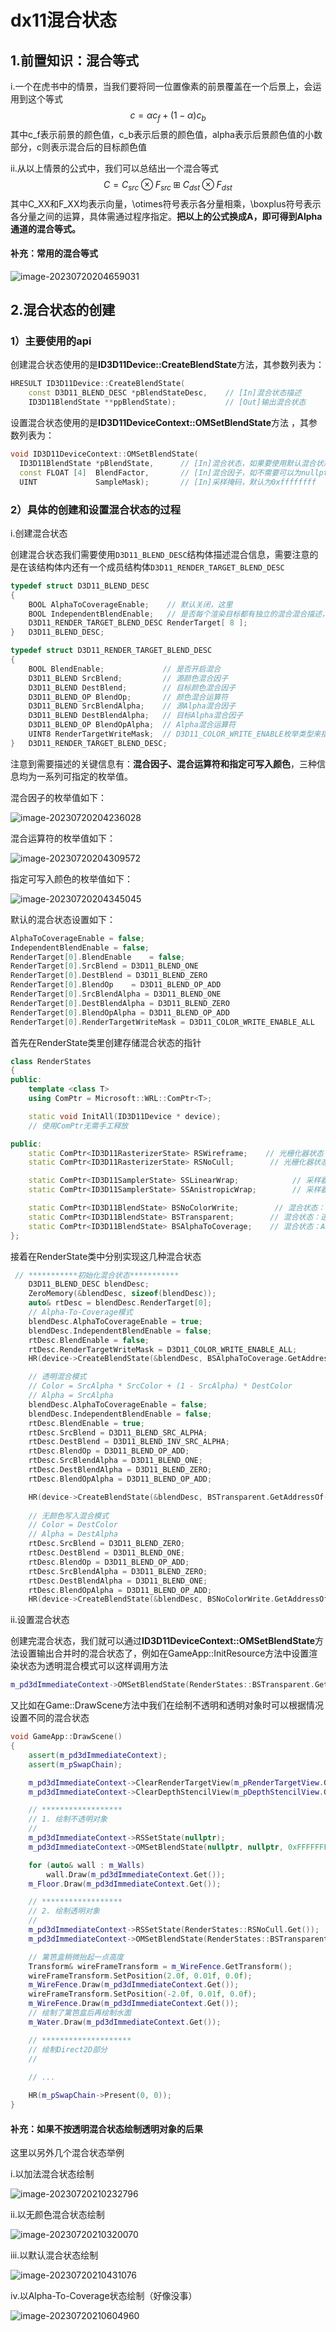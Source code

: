 # dx11混合状态

## 1.前置知识：混合等式

i.一个在虎书中的情景，当我们要将同一位置像素的前景覆盖在一个后景上，会运用到这个等式
$$
c=\alpha c_f+(1-\alpha)c_b
$$
其中c_f表示前景的颜色值，c_b表示后景的颜色值，alpha表示后景颜色值的小数部分，c则表示混合后的目标颜色值

ii.从以上情景的公式中，我们可以总结出一个混合等式
$$
C=C_{src} \otimes F_{src} \boxplus C_{dst} \otimes F_{dst}
$$
其中C_XX和F_XX均表示向量，\otimes符号表示各分量相乘，\boxplus符号表示各分量之间的运算，具体需通过程序指定。**把以上的公式换成A，即可得到Alpha通道的混合等式。**

#### 补充：常用的混合等式

![image-20230720204659031](C:\Users\25768\AppData\Roaming\Typora\typora-user-images\image-20230720204659031.png)

## 2.混合状态的创建

### 1）主要使用的api

创建混合状态使用的是**ID3D11Device::CreateBlendState**方法，其参数列表为：

```cpp
HRESULT ID3D11Device::CreateBlendState( 
    const D3D11_BLEND_DESC *pBlendStateDesc,    // [In]混合状态描述
    ID3D11BlendState **ppBlendState);           // [Out]输出混合状态

```

设置混合状态使用的是**ID3D11DeviceContext::OMSetBlendState**方法 ，其参数列表为：

```cpp
void ID3D11DeviceContext::OMSetBlendState(
  ID3D11BlendState *pBlendState,      // [In]混合状态，如果要使用默认混合状态则提供nullptr
  const FLOAT [4]  BlendFactor,       // [In]混合因子，如不需要可以为nullptr
  UINT             SampleMask);       // [In]采样掩码，默认为0xffffffff

```

### 2）具体的创建和设置混合状态的过程

i.创建混合状态

创建混合状态我们需要使用`D3D11_BLEND_DESC`结构体描述混合信息，需要注意的是在该结构体内还有一个成员结构体`D3D11_RENDER_TARGET_BLEND_DESC`

```cpp
typedef struct D3D11_BLEND_DESC
{
    BOOL AlphaToCoverageEnable;    // 默认关闭，这里
    BOOL IndependentBlendEnable;   // 是否每个渲染目标都有独立的混合混合描述，关闭的话都使用索引为0的描述信息
    D3D11_RENDER_TARGET_BLEND_DESC RenderTarget[ 8 ];
}   D3D11_BLEND_DESC;

typedef struct D3D11_RENDER_TARGET_BLEND_DESC
{
    BOOL BlendEnable;             // 是否开启混合
    D3D11_BLEND SrcBlend;         // 源颜色混合因子
    D3D11_BLEND DestBlend;        // 目标颜色混合因子
    D3D11_BLEND_OP BlendOp;       // 颜色混合运算符
    D3D11_BLEND SrcBlendAlpha;    // 源Alpha混合因子
    D3D11_BLEND DestBlendAlpha;   // 目标Alpha混合因子
    D3D11_BLEND_OP BlendOpAlpha;  // Alpha混合运算符
    UINT8 RenderTargetWriteMask;  // D3D11_COLOR_WRITE_ENABLE枚举类型来指定可以写入的颜色
}   D3D11_RENDER_TARGET_BLEND_DESC;

```

注意到需要描述的关键信息有：**混合因子、混合运算符和指定可写入颜色**，三种信息均为一系列可指定的枚举值。

混合因子的枚举值如下：

![image-20230720204236028](C:\Users\25768\AppData\Roaming\Typora\typora-user-images\image-20230720204236028.png)

混合运算符的枚举值如下：

![image-20230720204309572](C:\Users\25768\AppData\Roaming\Typora\typora-user-images\image-20230720204309572.png)

指定可写入颜色的枚举值如下：

![image-20230720204345045](C:\Users\25768\AppData\Roaming\Typora\typora-user-images\image-20230720204345045.png)

默认的混合状态设置如下：

```cpp
AlphaToCoverageEnable = false;
IndependentBlendEnable = false;
RenderTarget[0].BlendEnable    = false;
RenderTarget[0].SrcBlend = D3D11_BLEND_ONE
RenderTarget[0].DestBlend = D3D11_BLEND_ZERO
RenderTarget[0].BlendOp    = D3D11_BLEND_OP_ADD
RenderTarget[0].SrcBlendAlpha = D3D11_BLEND_ONE
RenderTarget[0].DestBlendAlpha = D3D11_BLEND_ZERO
RenderTarget[0].BlendOpAlpha = D3D11_BLEND_OP_ADD
RenderTarget[0].RenderTargetWriteMask = D3D11_COLOR_WRITE_ENABLE_ALL
```

首先在RenderState类里创建存储混合状态的指针

```cpp
class RenderStates
{
public:
    template <class T>
    using ComPtr = Microsoft::WRL::ComPtr<T>;

    static void InitAll(ID3D11Device * device);
    // 使用ComPtr无需手工释放

public:
    static ComPtr<ID3D11RasterizerState> RSWireframe;    // 光栅化器状态：线框模式
    static ComPtr<ID3D11RasterizerState> RSNoCull;        // 光栅化器状态：无背面裁剪模式

    static ComPtr<ID3D11SamplerState> SSLinearWrap;            // 采样器状态：线性过滤
    static ComPtr<ID3D11SamplerState> SSAnistropicWrap;        // 采样器状态：各项异性过滤

    static ComPtr<ID3D11BlendState> BSNoColorWrite;        // 混合状态：不写入颜色
    static ComPtr<ID3D11BlendState> BSTransparent;        // 混合状态：透明混合
    static ComPtr<ID3D11BlendState> BSAlphaToCoverage;    // 混合状态：Alpha-To-Coverage
};

```

接着在RenderState类中分别实现这几种混合状态

```cpp
 // ***********初始化混合状态***********
    D3D11_BLEND_DESC blendDesc;
    ZeroMemory(&blendDesc, sizeof(blendDesc));
    auto& rtDesc = blendDesc.RenderTarget[0];
    // Alpha-To-Coverage模式
    blendDesc.AlphaToCoverageEnable = true;
    blendDesc.IndependentBlendEnable = false;
    rtDesc.BlendEnable = false;
    rtDesc.RenderTargetWriteMask = D3D11_COLOR_WRITE_ENABLE_ALL;
    HR(device->CreateBlendState(&blendDesc, BSAlphaToCoverage.GetAddressOf()));

    // 透明混合模式
    // Color = SrcAlpha * SrcColor + (1 - SrcAlpha) * DestColor 
    // Alpha = SrcAlpha
    blendDesc.AlphaToCoverageEnable = false;
    blendDesc.IndependentBlendEnable = false;
    rtDesc.BlendEnable = true;
    rtDesc.SrcBlend = D3D11_BLEND_SRC_ALPHA;
    rtDesc.DestBlend = D3D11_BLEND_INV_SRC_ALPHA;
    rtDesc.BlendOp = D3D11_BLEND_OP_ADD;
    rtDesc.SrcBlendAlpha = D3D11_BLEND_ONE;
    rtDesc.DestBlendAlpha = D3D11_BLEND_ZERO;
    rtDesc.BlendOpAlpha = D3D11_BLEND_OP_ADD;

    HR(device->CreateBlendState(&blendDesc, BSTransparent.GetAddressOf()));
    
    // 无颜色写入混合模式
    // Color = DestColor
    // Alpha = DestAlpha
    rtDesc.SrcBlend = D3D11_BLEND_ZERO;
    rtDesc.DestBlend = D3D11_BLEND_ONE;
    rtDesc.BlendOp = D3D11_BLEND_OP_ADD;
    rtDesc.SrcBlendAlpha = D3D11_BLEND_ZERO;
    rtDesc.DestBlendAlpha = D3D11_BLEND_ONE;
    rtDesc.BlendOpAlpha = D3D11_BLEND_OP_ADD;
    HR(device->CreateBlendState(&blendDesc, BSNoColorWrite.GetAddressOf()));
```

ii.设置混合状态

创建完混合状态，我们就可以通过**ID3D11DeviceContext::OMSetBlendState**方法设置输出合并时的混合状态了，例如在GameApp::InitResource方法中设置渲染状态为透明混合模式可以这样调用方法

```cpp
m_pd3dImmediateContext->OMSetBlendState(RenderStates::BSTransparent.Get(), nullptr, 0xFFFFFFFF);
```

又比如在Game::DrawScene方法中我们在绘制不透明和透明对象时可以根据情况设置不同的混合状态

```cpp
void GameApp::DrawScene()
{
    assert(m_pd3dImmediateContext);
    assert(m_pSwapChain);

    m_pd3dImmediateContext->ClearRenderTargetView(m_pRenderTargetView.Get(), reinterpret_cast<const float*>(&Colors::Black));
    m_pd3dImmediateContext->ClearDepthStencilView(m_pDepthStencilView.Get(), D3D11_CLEAR_DEPTH | D3D11_CLEAR_STENCIL, 1.0f, 0);

    // ******************
    // 1. 绘制不透明对象
    //
    m_pd3dImmediateContext->RSSetState(nullptr);
    m_pd3dImmediateContext->OMSetBlendState(nullptr, nullptr, 0xFFFFFFFF);

    for (auto& wall : m_Walls)
        wall.Draw(m_pd3dImmediateContext.Get());
    m_Floor.Draw(m_pd3dImmediateContext.Get());

    // ******************
    // 2. 绘制透明对象
    //
    m_pd3dImmediateContext->RSSetState(RenderStates::RSNoCull.Get());
    m_pd3dImmediateContext->OMSetBlendState(RenderStates::BSTransparent.Get(), nullptr, 0xFFFFFFFF);

    // 篱笆盒稍微抬起一点高度
    Transform& wireFrameTransform = m_WireFence.GetTransform();
    wireFrameTransform.SetPosition(2.0f, 0.01f, 0.0f);
    m_WireFence.Draw(m_pd3dImmediateContext.Get());
    wireFrameTransform.SetPosition(-2.0f, 0.01f, 0.0f);
    m_WireFence.Draw(m_pd3dImmediateContext.Get());
    // 绘制了篱笆盒后再绘制水面
    m_Water.Draw(m_pd3dImmediateContext.Get());

    // ********************
    // 绘制Direct2D部分
    //
    
    // ...

    HR(m_pSwapChain->Present(0, 0));
}

```

#### 补充：如果不按透明混合状态绘制透明对象的后果

这里以另外几个混合状态举例

i.以加法混合状态绘制

![image-20230720210232796](C:\Users\25768\AppData\Roaming\Typora\typora-user-images\image-20230720210232796.png)

ii.以无颜色混合状态绘制

![image-20230720210320070](C:\Users\25768\AppData\Roaming\Typora\typora-user-images\image-20230720210320070.png)

iii.以默认混合状态绘制

![image-20230720210431076](C:\Users\25768\AppData\Roaming\Typora\typora-user-images\image-20230720210431076.png)

iv.以Alpha-To-Coverage状态绘制（好像没事）

![image-20230720210604960](C:\Users\25768\AppData\Roaming\Typora\typora-user-images\image-20230720210604960.png)